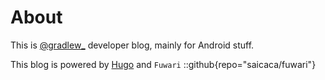 # About
This is [@gradlew_](https://twitter.com/gradlew_) developer blog, mainly for Android stuff.

This blog is powered by [Hugo](https://gohugo.io/) and `Fuwari`
::github{repo="saicaca/fuwari"}